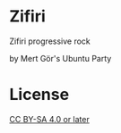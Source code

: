 # Zifiri

Zifiri progressive rock 

by Mert Gör's Ubuntu Party

# License

[CC BY-SA 4.0 or later](by-sa.markdown)
